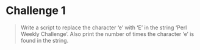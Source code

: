 # Challenge 1

> Write a script to replace the character ‘e’ with ‘E’ in the string ‘Perl Weekly Challenge’. Also print the number of times the character ‘e’ is found in the string.
